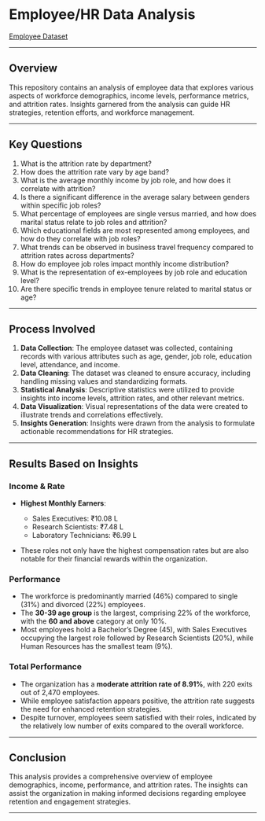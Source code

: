 # Employee/HR Data Analysis

[Employee Dataset](https://drive.google.com/file/d/1iPqAGso8tA1GmkblGsO4jq-YC67Wvw9c/view?usp=drive_link)

---

## Overview  

This repository contains an analysis of employee data that explores various aspects of workforce demographics, income levels, performance metrics, and attrition rates. Insights garnered from the analysis can guide HR strategies, retention efforts, and workforce management.  

---  

## Key Questions  

1. What is the attrition rate by department?  
2. How does the attrition rate vary by age band?  
3. What is the average monthly income by job role, and how does it correlate with attrition?  
4. Is there a significant difference in the average salary between genders within specific job roles?  
5. What percentage of employees are single versus married, and how does marital status relate to job roles and attrition?  
6. Which educational fields are most represented among employees, and how do they correlate with job roles?  
7. What trends can be observed in business travel frequency compared to attrition rates across departments?  
8. How do employee job roles impact monthly income distribution?  
9. What is the representation of ex-employees by job role and education level?  
10. Are there specific trends in employee tenure related to marital status or age?  

---  

## Process Involved  

1. **Data Collection**: The employee dataset was collected, containing records with various attributes such as age, gender, job role, education level, attendance, and income.  
2. **Data Cleaning**: The dataset was cleaned to ensure accuracy, including handling missing values and standardizing formats.  
3. **Statistical Analysis**: Descriptive statistics were utilized to provide insights into income levels, attrition rates, and other relevant metrics.  
4. **Data Visualization**: Visual representations of the data were created to illustrate trends and correlations effectively.  
5. **Insights Generation**: Insights were drawn from the analysis to formulate actionable recommendations for HR strategies.  

---  

## Results Based on Insights  

### Income & Rate  

- **Highest Monthly Earners**:   
  - Sales Executives: ₹10.08 L  
  - Research Scientists: ₹7.48 L  
  - Laboratory Technicians: ₹6.99 L  

- These roles not only have the highest compensation rates but are also notable for their financial rewards within the organization.  

### Performance  

- The workforce is predominantly married (46%) compared to single (31%) and divorced (22%) employees.  
- The **30-39 age group** is the largest, comprising 22% of the workforce, with the **60 and above** category at only 10%.  
- Most employees hold a Bachelor’s Degree (45), with Sales Executives occupying the largest role followed by Research Scientists (20%), while Human Resources has the smallest team (9%).  

### Total Performance  

- The organization has a **moderate attrition rate of 8.91%**, with 220 exits out of 2,470 employees.  
- While employee satisfaction appears positive, the attrition rate suggests the need for enhanced retention strategies.  
- Despite turnover, employees seem satisfied with their roles, indicated by the relatively low number of exits compared to the overall workforce.  

---  

## Conclusion  

This analysis provides a comprehensive overview of employee demographics, income, performance, and attrition rates. The insights can assist the organization in making informed decisions regarding employee retention and engagement strategies.  

---  

